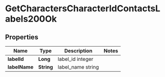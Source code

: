 
# GetCharactersCharacterIdContactsLabels200Ok

## Properties
Name | Type | Description | Notes
------------ | ------------- | ------------- | -------------
**labelId** | **Long** | label_id integer | 
**labelName** | **String** | label_name string | 




